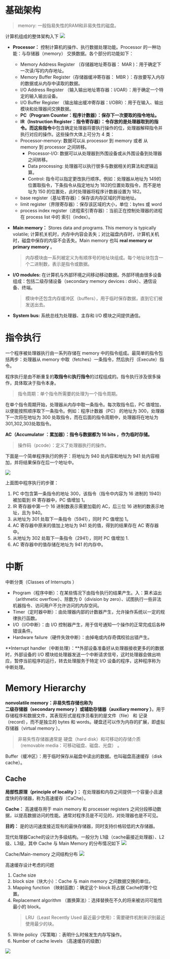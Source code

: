 # 基础架构

> memory: 一般指易失性的RAM和非易失性的磁盘。

计算机组成的整体架构入下
<img src="./figures/computer-components.png">


- **Processor：** 控制计算机的操作、执行数据处理功能。Processor 的一种功能：与存储器（memory） 交换数据。各个部分的功能如下：  
  - Memory Address Register （存储器地址寄存器： MAR )：用于确定下一次读/写的内存地址。
  - Memory Buffer Register（存储器缓冲寄存器： MBR ）：存放要写入内存的数据或从内存中读取的数据。
  - I/O Address Register （输入输出地址寄存器：I/OAR）：用于确定一个特定的输入输出设备。
  - I/O Buffer Register （输出输出缓冲寄存器：I/OBR）：用于在输入、输出模块和处理器间交换数据。
  - **PC（Program Counter：程序计数器）：保存下一次要取的指令地址。**
  - **IR（Instruction Register：指令寄存器）：令存放的是处理器取到的指令。**而这些**指令**中包含确定处理器将要执行操作的位，处理器解释指令并执行对应的操作。这些操作大体上可分为 4 类：
  - Processor-memory:  数据可以从 processor 到 memory 或者 从 memory 到 processor 之间转移。
    - Processor-I/O:   数据可以从处理器到外围设备或从外围设备到处理器之间转移。
    - Data processing: 处理器可以执行很多与数据相关的算法和逻辑运算。  
    - Control:   指令可以指定更改执行顺序。例如：处理器从地址为 149的位置取指令，下条指令从指定地址为 182的位置处取指令，而不是地址为 150 的位置处，此时处理器将程序计数器设置为 182。
  - base register（基址寄存器）：保存该内存区域的开始地址。
  - limit register（界限寄存器）：保存该区域的大小，单位：bytes 或 word
  - process index register（进程索引寄存器）：当前正在控制处理器的进程在 process list 中的 索引（index）。
  
- **Main memory：** Stores data and programs.   This memory is typically volatile; 计算机关机时，内存中内容会丢失；对比磁盘内存时，计算机关机时，磁盘中保存的内容不会丢失。Main memory 也叫  **real memory or primary
  memory**  。

  >内存模块由一系列被定义为有顺序号的地址块组成。每个地址块包含一个二进制数，表示是指令或数据。

- **I/O modules:** 在计算机与外部环境之间移动移动数据。外部环境由很多设备组成：包括二级存储设备（secondary
  memory devices : disk）、通信设备、终端。

  > 模块中还包含内存缓冲区（buffers），用于临时保存数据，直到它们被发送出去。

- **System bus:** 系统总线为处理器、主存和 I/O 模块之间提供通信。



# 指令执行

一个程序被处理器执行由一系列存储在 memory 中的指令组成。最简单的指令包括两步：处理器从 memory 中取（fetches）一条指令，然后执行（Execute）指令。

程序执行是由不断重复的**取指令**和**执行指令**的过程组成的。指令执行涉及很多操作，具体取决于指令本身。

> 指令周期：单个指令所需要的处理为一个指令周期。

在单个指令周期开始，处理器从内存中取一条指令。每次取指令后，PC 值增加，以便能按照顺序取下一条指令。例如：程序计数器（PC） 的地址为 300，处理器下一次将在地址为 300 处取指令，而在后面的指令周期中，处理器将在地址为 301,302,303处取指令。

**AC（Accumulator ：累加器）：指令与数据都为 16 bits ，作为临时存储。**

> 操作码（pcode）：定义了处理器执行的操作。



下面是一个简单程序执行的例子：将地址为 940 处内容和地址为 941 处内容相加，并将结果保存在后一个地址中。

<img src="./figures/program-execute.png">

上面图中程序执行的步骤：

1. PC 中包含第一条指令的地址 300，该指令（指令中内容为 16 进制的 1940）被加载到 IR 寄存器中，PC 值增加 1。
2. IR 寄存器中第一个 16 进制数表示需要加载的  AC，后三位 16 进制的数表示地址，且为 940。
3. 从地址为 301 处取下一条指令（5941），同时 PC 值增加 1。
4. AC 寄存器中原来的值加上地址为 941 处的值，得到的结果存在 AC 寄存器中。
5. 从地址为 302 处取下一条指令（2941），同时 PC 值增加 1.
6. AC 寄存器中的值存储在地址为 941 的内存中。

# 中断

中断分类（Classes of Interrupts  ）

- Program（程序中断）：在某些情况下由指令执行的结果产生。入：算术溢出（arithmetic overflow）、除数为 0（division by zero）、试图执行一些非法机器指令、访问用户不允许访问的内存空间。
- Timer（定时器中断）：由处理器内部的计数器产生，允许操作系统以一定的规律执行函数。
- I/O（I/O中断）：由 I/O 控制器产生，用于信号通知一个操作的正常完成后各种错误条件。
- Hardware failure（硬件失效中断）：由掉电或内存奇偶校验出错产生。

**Interrupt handler（中断处理）：**外部设备准备好从处理器接收更多的的数据时，外部设备的 I/O 模块给处理器发送一个中断请求信号，这时处理器会做出响应，暂停当前程序的运行，转去处理服务于特定 I/O 设备的程序，这种程序称为 中断处理。



# Memory Hierarchy

**nonvolatile memory：**非易失性存储也称为**二级存储器（secondary memory  ）**或**辅助存储器（auxiliary memory  ）**。用于存储程序和数据文件，其表现形式是程序员看到的是文件（file） 和 记录（record），而不是独立的 bytes 和 words。硬盘还可以作为内存的扩展，即虚拟存储器（virtual memory  ）。

> 非易失性存储器通常是 硬盘（hard disk）和可移动的存储介质（removable media：可移动磁盘、磁盘、光盘） 。 

Buffer（缓冲区）：用于临时保存从磁盘中读出的数据。也叫磁盘高速缓存（disk cache）。



## Cache

**局部性原理（principle of locality ）：** 在处理器和内存之间提供一个容量小且速度快的存储器，称为高速缓存（CaChe）。

**Cache：** 高速缓存用于 main memory 和  processer registers 之间分段移动数据，以提高数据访问的性能。通常对程序员是不可见的，对处理器也是不可见。

**目的：** 是的访问速度接近现有的最快存储器，同时支持价格较低的大存储器。

现代处理器Cache的设计为多级结构。一般分为 L1级（cache最接近处理器）、L2级、L3级，其中 Cache 与 Main Memory 的分布情况如下
<img src="./figures/cache-main-memory.png">


Cache/Main-memory 之间结构分布
<img src="./figures/cache-main-memory-structure.png">


高速缓存设计考虑的问题
1. Cache size
2. block size（块大小）：Cache 与 main memory 之间数据交换的单位。
3. Mapping function （映射函数）：确定这个 block 将占据 Cache的哪个位置。
4. Replacement algorithm （置换算法）：选择替换在不久的将来被访问可能性最小的 block。
   > LRU（Least Recently Used 最近最少使用）：需要硬件机制来识别最近使用最少的块。
5. Write policy（写策略）：表明什么时候发生内存写操作。
6. Number of cache levels （高速缓存的级数）

<img src="./figures/Computer-Hardware-and-Software-Structure.png">






